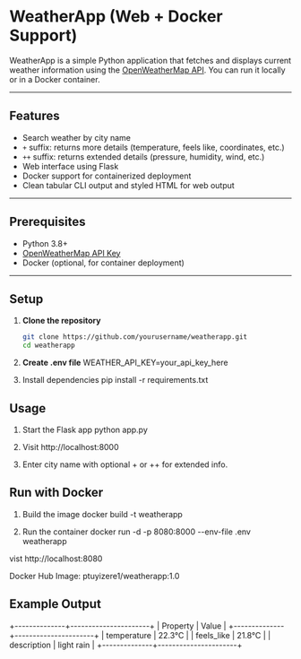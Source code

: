 # WeatherApp (Web + Docker Support)

WeatherApp is a simple Python application that fetches and displays current weather information using the [OpenWeatherMap API](https://openweathermap.org/api). You can run it locally or in a Docker container.

---

## Features

- Search weather by city name
- `+` suffix: returns more details (temperature, feels like, coordinates, etc.)
- `++` suffix: returns extended details (pressure, humidity, wind, etc.)
- Web interface using Flask
- Docker support for containerized deployment
- Clean tabular CLI output and styled HTML for web output

---

## Prerequisites

- Python 3.8+
- [OpenWeatherMap API Key](https://home.openweathermap.org/users/sign_up)
- Docker (optional, for container deployment)

---

## Setup

1. **Clone the repository**
   ```bash
   git clone https://github.com/yourusername/weatherapp.git
   cd weatherapp

2. **Create .env file**
WEATHER_API_KEY=your_api_key_here

3. Install dependencies
pip install -r requirements.txt

## Usage

1. Start the Flask app
python app.py

2. Visit
http://localhost:8000

3. Enter city name with optional + or ++ for extended info.

## Run with Docker

1. Build the image
docker build -t weatherapp

2. Run the container
docker run -d -p 8080:8000 --env-file .env weatherapp

vist http://localhost:8080

Docker Hub Image: ptuyizere1/weatherapp:1.0

## Example Output

+--------------+----------------------+
| Property     | Value                |
+--------------+----------------------+
| temperature  | 22.3°C               |
| feels_like   | 21.8°C               |
| description  | light rain           |
+--------------+----------------------+
